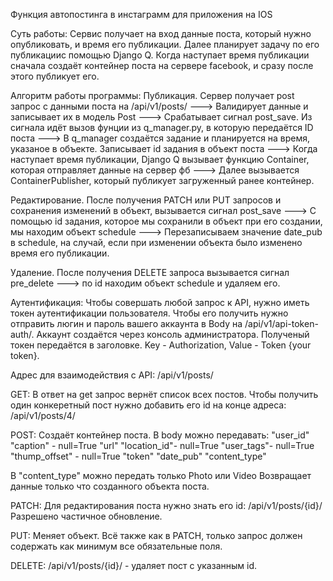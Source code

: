 Функция автопостинга в инстаграмм для приложения на IOS

Суть работы:
Сервис получает на вход данные поста, который нужно опубликовать, и время его публикации. Далее планирует задачу по его публикациис помощью Django Q. Когда наступает время публикации сначала создаёт контейнер поста на сервере facebook, и сразу после этого публикует его.

Алгоритм работы программы:
Публикация.
Сервер получает post запрос с данными поста на /api/v1/posts/ ---> Валидирует данные и записывает их в модель Post ---> 
Cрабатывает сигнал post_save. Из сигнала идёт вызов фунции из q_manager.py, в которую передаётся ID поста --->
В q_manager создаётся задание и планируется на время, указаное в объекте. Записывает id задания в объект поста --->
Когда наступает время публикации, Django Q вызывает функцию Container, которая отправляет данные на сервер фб --->
Далее вызывается ContainerPublisher, который публикует загруженный ранее контейнер.

Редактирование.
После получения PATCH или PUT запросов и сохранения изменений в объект, вызывается сигнал post_save --->
С помощью id задания, которое мы сохранили в объект при его создании, мы находим объект schedule --->
Перезаписываем значение date_pub в schedule, на случай, если при изменении объекта было изменено время его публикации.

Удаление.
После получения  DELETE запроса вызывается сигнал pre_delete ---> по id находим объект schedule и удаляем его.

Аутентификация:
Чтобы совершать любой запрос к API, нужно иметь токен аутентификации пользователя. Чтобы его получить нужно отправить люгин и пароль вашего аккаунта в Body на /api/v1/api-token-auth/. Аккаунт создаётся через консоль администратора.
Полученый токен передаётся в заголовке.  Key - Authorization, Value - Token {your token}.

Адрес для взаимодействия с API: /api/v1/posts/

GET:
В ответ на get запрос вернёт список всех постов. 
Чтобы получить один конкеретный пост нужно добавить его id на конце адреса: /api/v1/posts/4/

POST: 
Создаёт контейнер поста. 
В body можно передавать:
        "user_id"
        "caption" - null=True
        "url"
        "location_id"- null=True
        "user_tags"- null=True
        "thump_offset" - null=True
        "token"
        "date_pub"
        "content_type"

В "content_type" можно передать только Photo или Video
Возвращает данные только что созданного объекта поста.

PATCH:
Для редактирования поста нужно знать его id: /api/v1/posts/{id}/ 
Разрешено частичное обновление. 

PUT: 
Меняет объект.
Всё также как в PATCH, только запрос должен содержать как минимум все обязательные поля.

DELETE:
/api/v1/posts/{id}/ - удаляет пост с указанным id.
